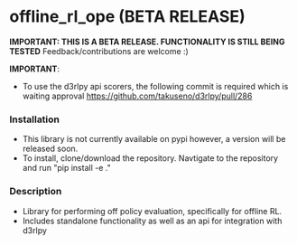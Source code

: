 # offline_rl_ope (BETA RELEASE)

**IMPORTANT: THIS IS A BETA RELEASE. FUNCTIONALITY IS STILL BEING TESTED** Feedback/contributions are welcome :) 

**IMPORTANT**:
* To use the d3rlpy api scorers, the following commit is required which is waiting approval https://github.com/takuseno/d3rlpy/pull/286

### Installation
* This library is not currently available on pypi however, a version will be released soon.
* To install, clone/download the repository. Navtigate to the repository and run "pip install -e ."

### Description
* Library for performing off policy evaluation, specifically for offline RL. 
* Includes standalone functionality as well as an api for integration with d3rlpy

